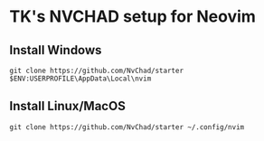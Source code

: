 # TK's NVCHAD setup for Neovim

## Install Windows
```
git clone https://github.com/NvChad/starter $ENV:USERPROFILE\AppData\Local\nvim
```

## Install Linux/MacOS
```
git clone https://github.com/NvChad/starter ~/.config/nvim
```
